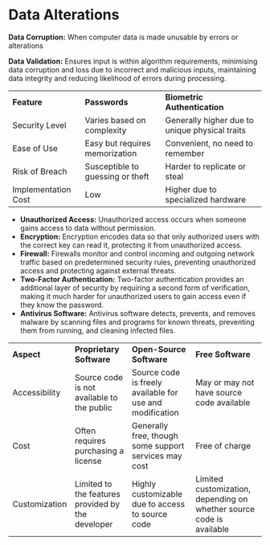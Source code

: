 # Data Alterations
**Data Corruption:** When computer data is made unusable by errors or alterations

**Data Validation:** Ensures input is within algorithm requirements, minimising data corruption and loss due to incorrect and malicious inputs, maintaining data integrity and reducing likelihood of errors during processing.

|     |     |     |
| --- | --- | --- |
| **Feature** | **Passwords** | **Biometric Authentication** |
| Security Level | Varies based on complexity | Generally higher due to unique physical traits |
| Ease of Use | Easy but requires memorization | Convenient, no need to remember |
| Risk of Breach | Susceptible to guessing or theft | Harder to replicate or steal |
| Implementation Cost | Low | Higher due to specialized hardware |

*   **Unauthorized Access:** Unauthorized access occurs when someone gains access to data without permission.
*   **Encryption:** Encryption encodes data so that only authorized users with the correct key can read it, protecting it from unauthorized access.
*   **Firewall:** Firewalls monitor and control incoming and outgoing network traffic based on predetermined security rules, preventing unauthorized access and protecting against external threats.
*   **Two-Factor Authentication:** Two-factor authentication provides an additional layer of security by requiring a second form of verification, making it much harder for unauthorized users to gain access even if they know the password.
*   **Antivirus Software:** Antivirus software detects, prevents, and removes malware by scanning files and programs for known threats, preventing them from running, and cleaning infected files.

|     |     |     |     |
| --- | --- | --- | --- |
| **Aspect** | **Proprietary Software** | **Open-Source Software** | **Free Software** |
| Accessibility | Source code is not available to the public | Source code is freely available for use and modification | May or may not have source code available |
| Cost | Often requires purchasing a license | Generally free, though some support services may cost | Free of charge |
| Customization | Limited to the features provided by the developer | Highly customizable due to access to source code | Limited customization, depending on whether source code is available |